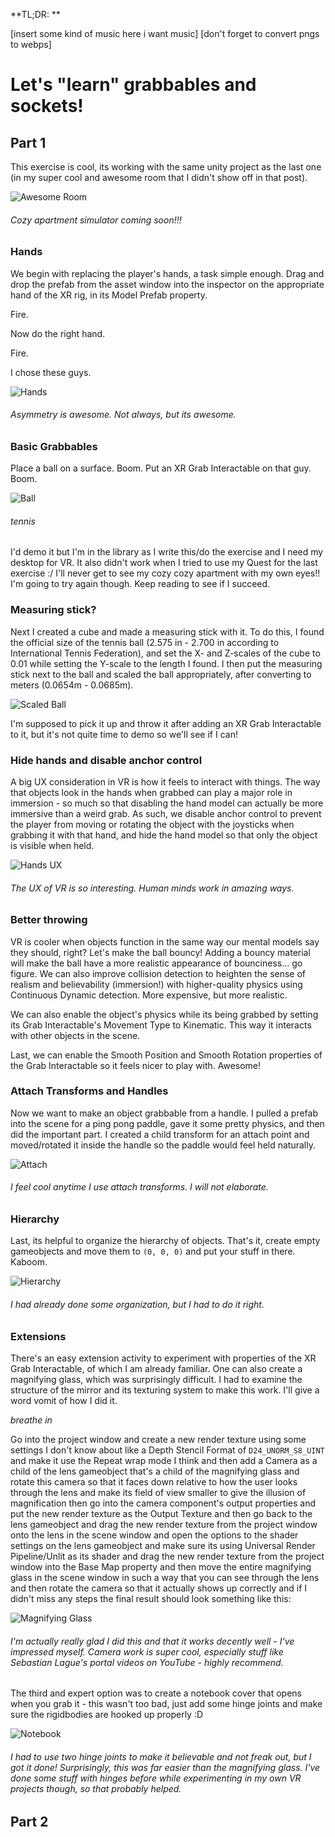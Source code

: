 **TL;DR: **


[insert some kind of music here i want music]
[don't forget to convert pngs to webps]

# Let's "learn" grabbables and sockets!

## Part 1

This exercise is cool, its working with the same unity project as the last one (in my super cool and awesome room that I didn't show off in that post).

![Awesome Room](/images/activity/10-10-2025/awesome-room.gif)
###### Cozy apartment simulator coming soon!!!

### Hands

We begin with replacing the player's hands, a task simple enough. Drag and drop the prefab from the asset window into the inspector on the appropriate hand of the XR rig, in its Model Prefab property.

Fire.

Now do the right hand.

Fire.

I chose these guys.

![Hands](/images/activity/10-10-2025/hands.webp)
###### Asymmetry is awesome. Not always, but its awesome.

### Basic Grabbables

Place a ball on a surface. Boom. Put an XR Grab Interactable on that guy. Boom.

![Ball](/images/activity/10-10-2025/ball.webp)
###### tennis

I'd demo it but I'm in the library as I write this/do the exercise and I need my desktop for VR. It also didn't work when I tried to use my Quest for the last exercise :/ I'll never get to see my cozy cozy apartment with my own eyes!! I'm going to try again though. Keep reading to see if I succeed.

### Measuring stick?

Next I created a cube and made a measuring stick with it. To do this, I found the official size of the tennis ball (2.575 in - 2.700 in according to International Tennis Federation), and set the X- and Z-scales of the cube to 0.01 while setting the Y-scale to the length I found. I then put the measuring stick next to the ball and scaled the ball appropriately, after converting to meters (0.0654m - 0.0685m).

![Scaled Ball](/images/activity/10-10-2025/ball-scaled.webp)

I'm supposed to pick it up and throw it after adding an XR Grab Interactable to it, but it's not quite time to demo so we'll see if I can!

### Hide hands and disable anchor control

A big UX consideration in VR is how it feels to interact with things. The way that objects look in the hands when grabbed can play a major role in immersion - so much so that disabling the hand model can actually be more immersive than a weird grab. As such, we disable anchor control to prevent the player from moving or rotating the object with the joysticks when grabbing it with that hand, and hide the hand model so that only the object is visible when held.

![Hands UX](/images/activity/10-10-2025/ux-hands.webp)
###### The UX of VR is so interesting. Human minds work in amazing ways.

### Better throwing

VR is cooler when objects function in the same way our mental models say they should, right? Let's make the ball bouncy! Adding a bouncy material will make the ball have a more realistic appearance of bounciness... go figure. We can also improve collision detection to heighten the sense of realism and believability (immersion!) with higher-quality physics using Continuous Dynamic detection. More expensive, but more realistic.

We can also enable the object's physics while its being grabbed by setting its Grab Interactable's Movement Type to Kinematic. This way it interacts with other objects in the scene.

Last, we can enable the Smooth Position and Smooth Rotation properties of the Grab Interactable so it feels nicer to play with. Awesome!

### Attach Transforms and Handles

Now we want to make an object grabbable from a handle. I pulled a prefab into the scene for a ping pong paddle, gave it some pretty physics, and then did the important part. I created a child transform for an attach point and moved/rotated it inside the handle so the paddle would feel held naturally.

![Attach](/images/activity/10-10-2025/attach.webp)
###### I feel cool anytime I use attach transforms. I will not elaborate.

### Hierarchy

Last, its helpful to organize the hierarchy of objects. That's it, create empty gameobjects and move them to `(0, 0, 0)` and put your stuff in there. Kaboom.

![Hierarchy](/images/activity/10-10-2025/hierarchy.webp)
###### I had already done some organization, but I had to do it right.

### Extensions

There's an easy extension activity to experiment with properties of the XR Grab Interactable, of which I am already familiar. One can also create a magnifying glass, which was surprisingly difficult. I had to examine the structure of the mirror and its texturing system to make this work. I'll give a word vomit of how I did it.

*breathe in*

Go into the project window and create a new render texture using some settings I don't know about like a Depth Stencil Format of `D24_UNORM_S8_UINT` and make it use the Repeat wrap mode I think and then add a Camera as a child of the lens gameobject that's a child of the magnifying glass and rotate this camera so that it faces down relative to how the user looks through the lens and make its field of view smaller to give the illusion of magnification then go into the camera component's output properties and put the new render texture as the Output Texture and then go back to the lens gameobject and drag the new render texture from the project window onto the lens in the scene window and open the options to the shader settings on the lens gameobject and make sure its using Universal Render Pipeline/Unlit as its shader and drag the new render texture from the project window into the Base Map property and then move the entire magnifying glass in the scene window in such a way that you can see through the lens and then rotate the camera so that it actually shows up correctly and if I didn't miss any steps the final result should look something like this:

![Magnifying Glass](/images/activity/10-10-2025/magnifying-glass.gif)
###### I'm actually really glad I did this and that it works decently well - I've impressed myself. Camera work is super cool, especially stuff like Sebastian Lague's portal videos on YouTube - highly recommend.

The third and expert option was to create a notebook cover that opens when you grab it - this wasn't too bad, just add some hinge joints and make sure the rigidbodies are hooked up properly :D

![Notebook](/images/activity/10-10-2025/notebook.gif)
###### I had to use two hinge joints to make it believable and not freak out, but I got it done! Surprisingly, this was far easier than the magnifying glass. I've done some stuff with hinges before while experimenting in my own VR projects though, so that probably helped.

## Part 2



